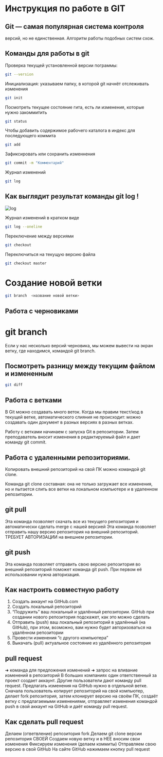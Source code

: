 # Инструкция по работе в GIT

## Git — самая популярная система контроля
версий, но не единственная. Алгоритм
работы подобных систем схож.

## Команды для работы в git

Проверка текущей установленной
версии пограммы:
```sh
git --version 

```

Инициализация: указываем папку, в которой
git начнёт отслеживать изменения
```sh
git init
```
Поcмотреть текущее состояние гита, есть 
ли изменения, которые нужно закоммитить
```sh
git status
``````

Чтобы добавить содержимое рабочего каталога
в индекс для последующего коммита
```sh
git add
```

Зафиксировать или сохранить изменнения
```sh
git commit -m "Комментарий"
```

Журнал изменений
```sh
git log
```
## Как выглядит результат команды git log !
 ![log](log.jpg)





Журнал изменений в кратком виде
```sh
git log --oneline
```


Переключение между версиями
```sh
git checkout
```

Переключиться на текущую версию файла 
```sh
git checkout master
```

# Cоздание новой ветки 
```sh
git branch  <название новой ветки>
```

## Работа с черновиками

# git branch
Если у нас несколько версий черновика, мы
можем вывести на экран ветку, где находимся,
командой git branch.

## Посмотреть разницу между текущим файлом и измененным

```sh
git diff
```

## Работа с ветками 
В Git можно создавать много веток. Когда мы правим текст/код в текущей ветке,
автоматического слияния не происходит: можно
создавать один документ в разных версиях 
в разных ветках. 


Работу с ветками начинаем с запуска Git в репозитории.
Затем преподаватель вносит изменения в
редактируемый файл и дает команду git commit.

## Работа с удаленными репозиториями.
 Копировать внешний репозиторий на свой ПК можно командой git clone.

Команда git clone составная: она не только
загружает все изменения, но и пытается слить 
все ветки на локальном компьютере и в
удаленном репозитории.

## git pull
Эта команда позволяет скачать все 
из текущего репозитория и автоматически
сделать merge с нашей версией
Эта команда позволяет отправить нашу
версию репозитория на внешний
репозиторий. ТРЕБУЕТ АВТОРИЗАЦИИ 
на внешнем репозитории.


## git push
Эта команда позволяет отправить свою версию репозитория во
внешний репозиторий поможет команда git
push. При первом её использовании нужна авторизация.

## Как настроить совместную работу

1. Создать аккаунт на GitHub.com
2. Создать локальный репозиторий
3. “Подружить” ваш локальный и удалённый репозитории. 
 GitHub при создании нового репозитория подскажет, как это можно сделать
4. Отправить (push) ваш локальный репозиторий в удалённый (на GitHub), при этом, возможно, 
вам нужно будет авторизоваться на удалённом репозитории
5. Провести изменения “с другого компьютера”
6. Выкачать (pull) актуальное состояние из удалённого репозитория

## pull request

➜ команда для предложения изменений
➜ запрос на вливание изменений в репозиторий
В больших компаниях один ответственный за проект создает аккаунт. Другие пользователи дают
команду pull request. Предлагать изменения на GitHub нужно в отдельной ветке. Сначала
пользователь копирует репозиторий на свой компьютер, делает fork репозитория, затем
клонирует версию на своём ПК, создаёт ветку с предлагаемыми изменениями, отправляет
изменения командой push в свой аккаунт на GitHub и даёт команду pull request. 

## Как сделать pull request
Делаем   (ответвление) репозитория fork
Делаем git clone   версии репозитория СВОЕЙ
Создаем новую ветку и в НЕЕ вносим свои изменения
Фиксируем изменения (делаем коммиты)
Отправляем свою версию в свой GitHub
На сайте GitHub нажимаем кнопку pull request
